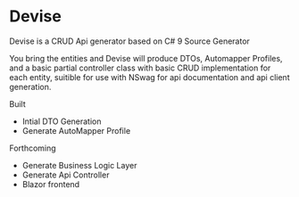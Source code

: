 # Devise
Devise is a CRUD Api generator based on C# 9 Source Generator

You bring the entities and Devise will produce DTOs, Automapper Profiles, and a basic partial controller class 
with basic CRUD implementation for each entity, suitible for use with NSwag for api documentation and api client generation.

Built
- Intial DTO Generation
- Generate AutoMapper Profile

Forthcoming
- Generate Business Logic Layer
- Generate Api Controller
- Blazor frontend

